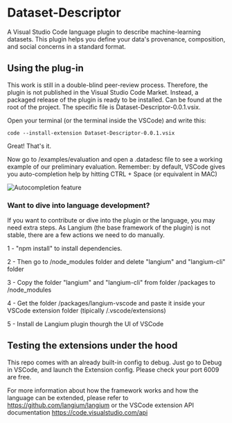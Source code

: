 # Dataset-Descriptor
A Visual Studio Code language plugin to describe machine-learning datasets. This plugin helps you define your data's provenance, composition, and social concerns in a standard format.


## Using the plug-in

This work is still in a double-blind peer-review process. Therefore, the plugin is not published in the Visual Studio Code Market. Instead, a packaged release of the plugin is ready to be installed. Can be found at the root of the project. The specific file is Dataset-Descriptor-0.0.1.vsix.

Open your terminal (or the terminal inside the VSCode) and write this:

```code --install-extension Dataset-Descriptor-0.0.1.vsix```

Great! That's it.

Now go to /examples/evaluation and open a .datadesc file to see a working example of our preliminary evaluation.
Remember: by default, VSCode gives you auto-completion help by hitting CTRL + Space (or equivalent in MAC)

![Autocompletion feature](fileicons/Autcomplete.gif)

### Want to dive into language development?

If you want to contribute or dive into the plugin or the language, you may need extra steps. As Langium (the base framework of the plugin) is not stable, there are a few actions we need to do manually.

1 - "npm install" to install dependencies.

2 - Then go to /node_modules folder and delete "langium" and "langium-cli" folder

3 - Copy the folder "langium" and "langium-cli" from folder /packages to /node_modules

4 - Get the folder /packages/langium-vscode and paste it inside your VSCode extension folder (tipically <user home>/.vscode/extensions)
  
5 - Install de Langium plugin thourgh the UI of VSCode


## Testing the extensions under the hood

This repo comes with an already built-in config to debug. Just go to Debug in VSCode, and launch the Extension config. Please check your port 6009 are free.
  
For more information about how the framework works and how the language can be extended, please refer to https://github.com/langium/langium or the VSCode extension API documentation https://code.visualstudio.com/api


